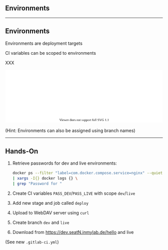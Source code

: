 <!-- .slide: id="gitlab_environments" class="vertical-center" -->

<i class="fa-duotone fa-fence fa-8x fa-duotone-colors" style="float: right; color: grey;"></i>

## Environments

---

## Environments

Environments are deployment targets [](https://docs.gitlab.com/ee/ci/environments/)

CI variables can be scoped to environments

XXX

![](160_gitlab_ci/100_environments/webdav.drawio.svg) <!-- .element: style="width: 70%;" -->

(Hint: Environments can also be assigned using branch names)

---

## Hands-On

1. Retrieve passwords for dev and live environments:

    ```bash
    docker ps --filter "label=com.docker.compose.service=nginx" --quiet \
    | xargs -I{} docker logs {} \
    | grep "Password for "
    ```

1. Create CI variables `PASS_DEV`/`PASS_LIVE` with scope `dev`/`live`
1. Add new stage and job called `deploy`
1. Upload to WebDAV server using `curl`
1. Create branch `dev` and `live`
1. Download from https://dev.seatN.inmylab.de/hello and live

(See new `.gitlab-ci.yml`)
